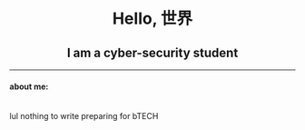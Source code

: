 <h1 align="center">Hello, 世界</h1>
<h2 align="center">
I am a cyber-security student
</h2>

---

<h4>about me:</h4> <br>
lul nothing to write preparing for bTECH
